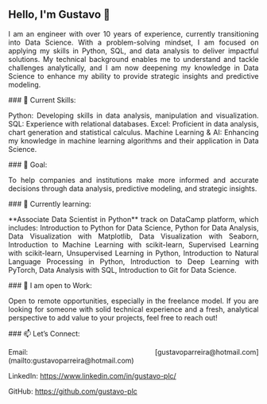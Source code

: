 

## Hello, I'm Gustavo 👋
<p align="justify">
I am an engineer with over 10 years of experience, currently transitioning into Data Science. With a problem-solving mindset, I am focused on applying my skills in Python, SQL, and data analysis to deliver impactful solutions. My technical background enables me to understand and tackle challenges analytically, and I am now deepening my knowledge in Data Science to enhance my ability to provide strategic insights and predictive modeling.
</p>
### 🔧 Current Skills:
<p align="justify">
Python: Developing skills in data analysis, manipulation and visualization.
SQL: Experience with relational databases.
Excel: Proficient in data analysis, chart generation and statistical calculus.
Machine Learning & AI: Enhancing my knowledge in machine learning algorithms and their application in Data Science.
</p>
### 🎯 Goal:
<p align="justify">
To help companies and institutions make more informed and accurate decisions through data analysis, predictive modeling, and strategic insights.
</p>
### 🌱 Currently learning:
<p align="justify">
**Associate Data Scientist in Python** track on DataCamp platform, which includes: Introduction to Python for Data Science, Python for Data Analysis, Data Visualization with Matplotlib, Data Visualization with Seaborn, Introduction to Machine Learning with scikit-learn, Supervised Learning with scikit-learn, Unsupervised Learning in Python, Introduction to Natural Language Processing in Python, Introduction to Deep Learning with PyTorch, Data Analysis with SQL, Introduction to Git for Data Science.
</p>
### 💼 I am open to Work:
<p align="justify">
Open to remote opportunities, especially in the freelance model. If you are looking for someone with solid technical experience and a fresh, analytical perspective to add value to your projects, feel free to reach out!
</p>
### 📫 Let’s Connect:
<p align="justify">
Email: [gustavoparreira@hotmail.com](mailto:gustavoparreira@hotmail.com)

LinkedIn: https://www.linkedin.com/in/gustavo-plc/

GitHub: https://github.com/gustavo-plc

</p>

